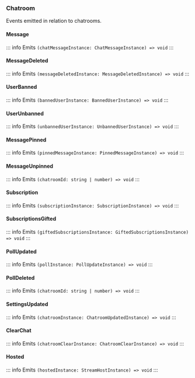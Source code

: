 ### Chatroom

Events emitted in relation to chatrooms.

#### Message

::: info Emits
`(chatMessageInstance: ChatMessageInstance) => void`
:::

#### MessageDeleted

::: info Emits
`(messageDeletedInstance: MessageDeletedInstance) => void`
:::

#### UserBanned

::: info Emits
`(bannedUserInstance: BannedUserInstance) => void`
:::

#### UserUnbanned

::: info Emits
`(unbannedUserInstance: UnbannedUserInstance) => void`
:::

#### MessagePinned

::: info Emits
`(pinnedMessageInstance: PinnedMessageInstance) => void`
:::

#### MessageUnpinned

::: info Emits
`(chatroomId: string | number) => void`
:::

#### Subscription

::: info Emits
`(subscriptionInstance: SubscriptionInstance) => void`
:::

#### SubscriptionsGifted

::: info Emits
`(giftedSubscriptionsInstance: GiftedSubscriptionsInstance) => void`
:::

#### PollUpdated

::: info Emits
`(pollInstance: PollUpdateInstance) => void`
:::

#### PollDeleted

::: info Emits
`(chatroomId: string | number) => void`
:::

#### SettingsUpdated

::: info Emits
`(chatroomInstance: ChatroomUpdatedInstance) => void`
:::

#### ClearChat

::: info Emits
`(chatroomClearInstance: ChatroomClearInstance) => void`
:::

#### Hosted

::: info Emits
`(hostedInstance: StreamHostInstance) => void`
:::
